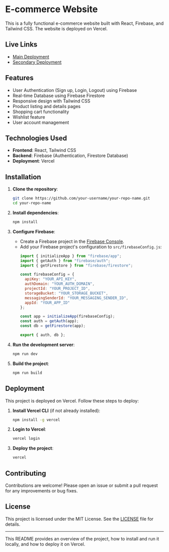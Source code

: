 # E-commerce Website

This is a fully functional e-commerce website built with React, Firebase, and Tailwind CSS. The website is deployed on Vercel.

## Live Links

- [Main Deployment](https://ecommerce-app-henna-eta.vercel.app)
- [Secondary Deployment](https://ecommerce-hbbm3ughh-henry-s-projects-59f57949.vercel.app)

## Features

- User Authentication (Sign up, Login, Logout) using Firebase
- Real-time Database using Firebase Firestore
- Responsive design with Tailwind CSS
- Product listing and details pages
- Shopping cart functionality
- Wishlist feature
- User account management

## Technologies Used

- **Frontend**: React, Tailwind CSS
- **Backend**: Firebase (Authentication, Firestore Database)
- **Deployment**: Vercel

## Installation

1. **Clone the repository**:
   ```sh
   git clone https://github.com/your-username/your-repo-name.git
   cd your-repo-name
   ```

2. **Install dependencies**:
   ```sh
   npm install
   ```

3. **Configure Firebase**:
   - Create a Firebase project in the [Firebase Console](https://console.firebase.google.com/).
   - Add your Firebase project's configuration to `src/firebaseConfig.js`:
     ```js
     import { initializeApp } from "firebase/app";
     import { getAuth } from "firebase/auth";
     import { getFirestore } from "firebase/firestore";

     const firebaseConfig = {
       apiKey: "YOUR_API_KEY",
       authDomain: "YOUR_AUTH_DOMAIN",
       projectId: "YOUR_PROJECT_ID",
       storageBucket: "YOUR_STORAGE_BUCKET",
       messagingSenderId: "YOUR_MESSAGING_SENDER_ID",
       appId: "YOUR_APP_ID"
     };

     const app = initializeApp(firebaseConfig);
     const auth = getAuth(app);
     const db = getFirestore(app);

     export { auth, db };
     ```

4. **Run the development server**:
   ```sh
   npm run dev
   ```

5. **Build the project**:
   ```sh
   npm run build
   ```

## Deployment

This project is deployed on Vercel. Follow these steps to deploy:

1. **Install Vercel CLI** (if not already installed):
   ```sh
   npm install -g vercel
   ```

2. **Login to Vercel**:
   ```sh
   vercel login
   ```

3. **Deploy the project**:
   ```sh
   vercel
   ```

## Contributing

Contributions are welcome! Please open an issue or submit a pull request for any improvements or bug fixes.

## License

This project is licensed under the MIT License. See the [LICENSE](LICENSE) file for details.

---

This README provides an overview of the project, how to install and run it locally, and how to deploy it on Vercel.
